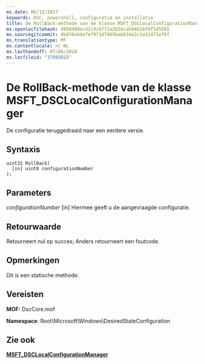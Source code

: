 ```yaml
---
ms.date: 06/12/2017
keywords: DSC, powershell, configuratie en installatie
title: De RollBack-methode van de klasse MSFT_DSCLocalConfigurationManager
ms.openlocfilehash: 4956900ecd2c9cb7f2e2b5bcab94616f9f5d5565
ms.sourcegitcommit: 8b076ebde7ef971d7465bab834a3c2a32471ef6f
ms.translationtype: MT
ms.contentlocale: nl-NL
ms.lasthandoff: 07/06/2018
ms.locfileid: "37893015"
---
```

# <a name="rollback-method-of-the-msftdsclocalconfigurationmanager-class"></a>De RollBack-methode van de klasse MSFT_DSCLocalConfigurationManager

De configuratie teruggedraaid naar een eerdere versie.

## <a name="syntax"></a>Syntaxis

```mof
uint32 RollBack(
  [in] uint8 configurationNumber
);
```

## <a name="parameters"></a>Parameters

*configurationNumber* \[in\] Hiermee geeft u de aangevraagde configuratie.

## <a name="return-value"></a>Retourwaarde

Retourneert nul op succes; Anders retourneert een foutcode.

## <a name="remarks"></a>Opmerkingen

Dit is een statische methode.

## <a name="requirements"></a>Vereisten

**MOF:** DscCore.mof

**Namespace**: Root\Microsoft\Windows\DesiredStateConfiguration

## <a name="see-also"></a>Zie ook

[**MSFT_DSCLocalConfigurationManager**](msft-dsclocalconfigurationmanager.md)